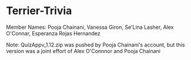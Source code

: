 # Terrier-Trivia
Member Names: 
Pooja Chainani,
Vanessa Giron, 
Se'Lina Lasher, 
Alex O'Connar, 
Esperanza Rojas Hernandez


Note: QuizAppv_1.12.zip was pushed by Pooja Chainani's account, but this version was a joint effort of Alex O'Connnor and Pooja Chainani
